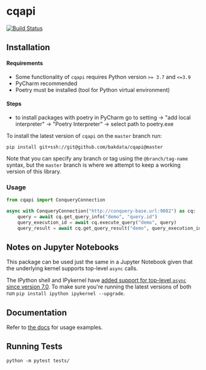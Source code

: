 # cqapi

[![Build Status](https://dev.azure.com/bakdata/public/_apis/build/status/bakdata.cqapi?branchName=master)](https://dev.azure.com/bakdata/public/_build/latest?definitionId=11&branchName=master)


## Installation

#### Requirements
- Some functionality of `cqapi` requires Python version `>= 3.7` and `<=3.9`
- PyCharm recommended
- Poetry must be installed (tool for Python virtual environment)

#### Steps
- to install packages with poetry in PyCharm go to setting -> "add local interpreter" -> "Poetry Interpreter" -> select path to poetry.exe

To install the latest version of `cqapi` on the `master` branch run:

```
pip install git+ssh://git@github.com/bakdata/cqapi@master
```

Note that you can specify any branch or tag using the `@branch/tag-name` syntax, but the `master` branch is where we
attempt to keep a working version of this library.

### Usage

```python
from cqapi import ConqueryConnection

async with ConqueryConnection("http://conquery-base.url:9082") as cq:
    query = await cq.get_query_info("demo", "query.id")
    query_execution_id = await cq.execute_query("demo", query)
    query_result = await cq.get_query_result("demo", query_execution_id)
```

## Notes on Jupyter Notebooks

This package can be used just the same in a Jupyter Notebook given that the underlying kernel supports top-level
`async` calls.

The IPython shell and IPykernel have
[added support for top-level `async` since version 7.0](https://blog.jupyter.org/ipython-7-0-async-repl-a35ce050f7f7).
To make sure you're running the latest versions of both run `pip install ipython ipykernel --upgrade`.

## Documentation

Refer to [the docs](doc/doc.md) for usage examples.

## Running Tests

`python -m pytest tests/`